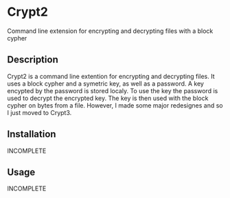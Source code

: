 # Crypt2
Command line extension for encrypting and decrypting files with a block cypher

## Description
Crypt2 is a command line extention for encrypting and decrypting files. It uses a block cypher and a symetric key, as well as a password. A key encypted by the password is stored localy. To use the key the password is used to decrypt the encrypted key. The key is then used with the block cypher on bytes from a file. However, I made some major redesignes and so I just moved to Crypt3.

## Installation
INCOMPLETE

## Usage
INCOMPLETE
